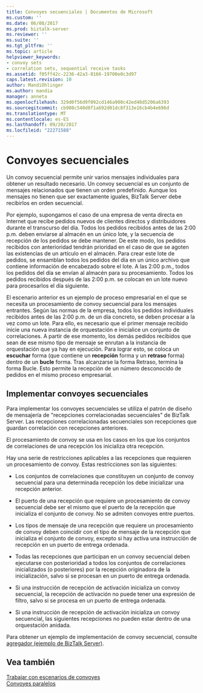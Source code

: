 ```yaml
---
title: Convoyes secuenciales | Documentos de Microsoft
ms.custom: ''
ms.date: 06/08/2017
ms.prod: biztalk-server
ms.reviewer: ''
ms.suite: ''
ms.tgt_pltfrm: ''
ms.topic: article
helpviewer_keywords:
- convoy sets
- correlation sets, sequential receive tasks
ms.assetid: f05ff42c-2236-42a3-8166-19700e0c3d97
caps.latest.revision: 10
author: MandiOhlinger
ms.author: mandia
manager: anneta
ms.openlocfilehash: 329d0f56d9f092cd146a900c42ed48d5206a6393
ms.sourcegitcommit: cb908c540d8f1a692d01dc8f313e16cb4b4e696d
ms.translationtype: MT
ms.contentlocale: es-ES
ms.lasthandoff: 09/20/2017
ms.locfileid: "22271588"
---
```

# <a name="sequential-convoys"></a>Convoyes secuenciales
Un convoy secuencial permite unir varios mensajes individuales para obtener un resultado necesario. Un convoy secuencial es un conjunto de mensajes relacionados que tienen un orden predefinido. Aunque los mensajes no tienen que ser exactamente iguales, BizTalk Server debe recibirlos en orden secuencial.  
  
 Por ejemplo, supongamos el caso de una empresa de venta directa en Internet que recibe pedidos nuevos de clientes directos y distribuidores durante el transcurso del día. Todos los pedidos recibidos antes de las 2:00 p.m. deben enviarse al almacén en un único lote, y la secuencia de recepción de los pedidos se debe mantener. De este modo, los pedidos recibidos con anterioridad tendrán prioridad en el caso de que se agoten las existencias de un artículo en el almacén. Para crear este lote de pedidos, se ensamblan todos los pedidos del día en un único archivo que contiene información de encabezado sobre el lote. A las 2:00 p.m., todos los pedidos del día se envían al almacén para su procesamiento. Todos los pedidos recibidos después de las 2:00 p.m. se colocan en un lote nuevo para procesarlos el día siguiente.  
  
 El escenario anterior es un ejemplo de proceso empresarial en el que se necesita un procesamiento de convoy secuencial para los mensajes entrantes. Según las normas de la empresa, todos los pedidos individuales recibidos antes de las 2:00 p.m. de un día concreto, se deben procesar a la vez como un lote. Para ello, es necesario que el primer mensaje recibido inicie una nueva instancia de orquestación e inicialice un conjunto de correlaciones. A partir de ese momento, los demás pedidos recibidos que sean de ese mismo tipo de mensaje se enrutan a la instancia de orquestación que ya hay en ejecución. Para lograr esto, se coloca un **escuchar** forma (que contiene un **recepción** forma y un **retraso** forma) dentro de un **bucle** forma. Tras alcanzarse la forma Retraso, termina la forma Bucle. Esto permite la recepción de un número desconocido de pedidos en el mismo proceso empresarial.  
  
## <a name="implementing-sequential-convoys"></a>Implementar convoyes secuenciales  
 Para implementar los convoyes secuenciales se utiliza el patrón de diseño de mensajería de "recepciones correlacionadas secuenciales" de BizTalk Server. Las recepciones correlacionadas secuenciales son recepciones que guardan correlación con recepciones anteriores.  
  
 El procesamiento de convoy se usa en los casos en los que los conjuntos de correlaciones de una recepción los inicializa otra recepción.  
  
 Hay una serie de restricciones aplicables a las recepciones que requieren un procesamiento de convoy. Estas restricciones son las siguientes:  
  
-   Los conjuntos de correlaciones que constituyen un conjunto de convoy secuencial para una determinada recepción los debe inicializar una recepción anterior.  
  
-   El puerto de una recepción que requiere un procesamiento de convoy secuencial debe ser el mismo que el puerto de la recepción que inicializa el conjunto de convoy. No se admiten convoyes entre puertos.  
  
-   Los tipos de mensaje de una recepción que requiere un procesamiento de convoy deben coincidir con el tipo de mensaje de la recepción que inicializa el conjunto de convoy, excepto si hay activa una instrucción de recepción en un puerto de entrega ordenada.  
  
-   Todas las recepciones que participan en un convoy secuencial deben ejecutarse con posterioridad a todos los conjuntos de correlaciones inicializados (o posteriores) por la recepción originadora de la inicialización, salvo si se procesan en un puerto de entrega ordenada.  
  
-   Si una instrucción de recepción de activación inicializa un convoy secuencial, la recepción de activación no puede tener una expresión de filtro, salvo si se procesa en un puerto de entrega ordenada.  
  
-   Si una instrucción de recepción de activación inicializa un convoy secuencial, las siguientes recepciones no pueden estar dentro de una orquestación anidada.  
  
 Para obtener un ejemplo de implementación de convoy secuencial, consulte [agregador (ejemplo de BizTalk Server)](../core/aggregator-biztalk-server-sample.md).  
  
## <a name="see-also"></a>Vea también  
 [Trabajar con escenarios de convoyes](../core/working-with-convoy-scenarios.md)   
 [Convoyes paralelos](../core/parallel-convoys.md)